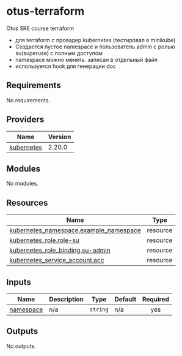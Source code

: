 # otus-terraform
Otus SRE course terraform
- для terraform с провадер kubernetes (тестировал в minikube)
- Создается пустое namespace и пользователь admin с ролью su(superuse) с полным доступом
- namespace можно менять. записан в отдельный файл
- используется  hook для генерации doc
<!-- BEGINNING OF PRE-COMMIT-TERRAFORM DOCS HOOK -->
## Requirements

No requirements.

## Providers

| Name | Version |
|------|---------|
| <a name="provider_kubernetes"></a> [kubernetes](#provider\_kubernetes) | 2.20.0 |

## Modules

No modules.

## Resources

| Name | Type |
|------|------|
| [kubernetes_namespace.example_namespace](https://registry.terraform.io/providers/hashicorp/kubernetes/latest/docs/resources/namespace) | resource |
| [kubernetes_role.role-su](https://registry.terraform.io/providers/hashicorp/kubernetes/latest/docs/resources/role) | resource |
| [kubernetes_role_binding.su-admin](https://registry.terraform.io/providers/hashicorp/kubernetes/latest/docs/resources/role_binding) | resource |
| [kubernetes_service_account.acc](https://registry.terraform.io/providers/hashicorp/kubernetes/latest/docs/resources/service_account) | resource |

## Inputs

| Name | Description | Type | Default | Required |
|------|-------------|------|---------|:--------:|
| <a name="input_namespace"></a> [namespace](#input\_namespace) | n/a | `string` | n/a | yes |

## Outputs

No outputs.
<!-- END OF PRE-COMMIT-TERRAFORM DOCS HOOK -->

